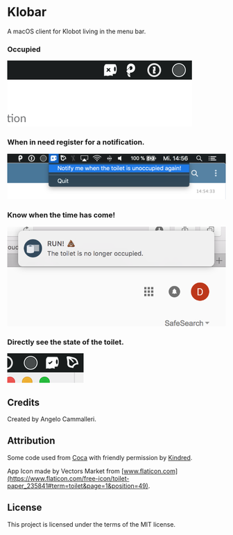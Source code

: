# Klobar

A macOS client for Klobot living in the menu bar.

### Occupied
![Occupied.](1.png)

### When in need register for a notification.
![Register for notifications.](2.png)

### Know when the time has come!
![Unoccupied notification.](3.png)

### Directly see the state of the toilet.
![Unoccupied.](4.png)

## Credits
Created by Angelo Cammalleri.

## Attribution
Some code used from [Coca](https://kindred.one/coca/) with friendly permission by [Kindred](https://kindred.one).

App Icon made by Vectors Market from [www.flaticon.com](https://www.flaticon.com/free-icon/toilet-paper_235841#term=toilet&page=1&position=49).

## License
This project is licensed under the terms of the MIT license.
